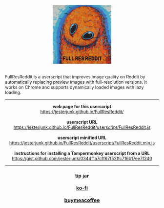 <div align="center"><img src="img/FullResReddit_logo_192x192.png"></div>

<p><br>FullResReddit is a userscript that improves image quality on Reddit by automatically replacing preview images with full-resolution versions. It works on Chrome and supports dynamically loaded images with lazy loading.</p>

<div align="center">
<p><hr><strong>web page for this userscript</strong><br>
<a href="https://jesterjunk.github.io/FullResReddit/" title="https://jesterjunk.github.io/FullResReddit/" target="_blank">https://jesterjunk.github.io/FullResReddit/</a>
<br><br>
<strong>userscript URL</strong><br>
<a href="https://jesterjunk.github.io/FullResReddit/userscript/FullResReddit.js" title="https://jesterjunk.github.io/FullResReddit/userscript/FullResReddit.js" target="_blank">https://jesterjunk.github.io/FullResReddit/userscript/FullResReddit.js</a>
<br><br>
<strong>userscript minified URL</strong><br>
<a href="https://jesterjunk.github.io/FullResReddit/userscript/FullResReddit.min.js" title="https://jesterjunk.github.io/FullResReddit/userscript/FullResReddit.min.js" target="_blank">https://jesterjunk.github.io/FullResReddit/userscript/FullResReddit.min.js</a>
<br><br>
<strong>Instructions for installing a Tampermonkey userscript from a URL</strong><br>
<a href="https://gist.github.com/jesterjunk/0344f1a7c1f67f52ffc716b17ee7f240" title="https://gist.github.com/jesterjunk/0344f1a7c1f67f52ffc716b17ee7f240" target="_blank">https://gist.github.com/jesterjunk/0344f1a7c1f67f52ffc716b17ee7f240</a>
<hr></p>
</div>

<h3 align="center">
    tip jar<br><br>
    <a href="https://ko-fi.com/jesterjunk" title="https://ko-fi.com/jesterjunk">ko-fi</a><br><br>
    <a href="https://www.buymeacoffee.com/jesterjunk" title="https://www.buymeacoffee.com/jesterjunk">buymeacoffee</a><br>
</h3>
